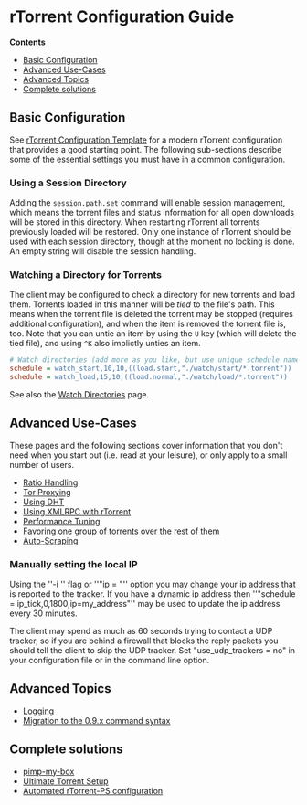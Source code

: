# rTorrent Configuration Guide
**Contents**

 * [Basic Configuration](#basic-configuration)
 * [Advanced Use-Cases](#advanced-use-cases)
 * [Advanced Topics](#advanced-topics)
 * [Complete solutions](#complete-solutions)


## Basic Configuration 

See [rTorrent Configuration Template](https://github.com/rakshasa/rtorrent/wiki/CONFIG-Template) for a modern rTorrent configuration that provides a good starting point. The following sub-sections describe some of the essential settings you must have in a common configuration.

### Using a Session Directory

Adding the `session.path.set` command will enable session management, which means the torrent files and status information for all open downloads will be stored in this directory. When restarting rTorrent all torrents previously loaded will be restored. Only one instance of rTorrent should be used with each session directory, though at the moment no locking is done. An empty string will disable the session handling.


### Watching a Directory for Torrents

The client may be configured to check a directory for new torrents and load them. Torrents loaded in this manner will be *tied* to the file's path. This means when the torrent file is deleted the torrent may be stopped (requires additional configuration), and when the item is removed the torrent file is, too. Note that you can untie an item by using the `U` key (which will delete the tied file), and using `^K` also implictly unties an item.

```ini
# Watch directories (add more as you like, but use unique schedule names)
schedule = watch_start,10,10,((load.start,"./watch/start/*.torrent"))
schedule = watch_load,15,10,((load.normal,"./watch/load/*.torrent"))
```

See also the [Watch Directories](https://github.com/rakshasa/rtorrent/wiki/TORRENT-Watch-directories) page.


## Advanced Use-Cases

These pages and the following sections cover information that you don't need when you start out (i.e. read at your leisure), or only apply to a small number of users.

 * [Ratio Handling](https://github.com/rakshasa/rtorrent/wiki/RTorrentRatioHandling)
 * [Tor Proxying](https://github.com/rakshasa/rtorrent/wiki/Tor-based-Proxying-Guide)
 * [Using DHT](https://github.com/rakshasa/rtorrent/wiki/Using-DHT)
 * [Using XMLRPC with rTorrent](https://github.com/rakshasa/rtorrent/wiki/RPC-Setup-XMLRPC)
 * [Performance Tuning](https://github.com/rakshasa/rtorrent/wiki/Performance-Tuning)
 * [Favoring one group of torrents over the rest of them](https://github.com/rakshasa/rtorrent/wiki/Favoring-group-of-torrents)
 * [Auto-Scraping](https://github.com/rakshasa/rtorrent/wiki/Auto-Scraping)

### Manually setting the local IP ###

Using the ''-i <ip>'' flag or ''"ip = <ip>"'' option you may change your ip address that is reported to the tracker. If you have a dynamic ip address then ''"schedule = ip_tick,0,1800,ip=my_address"'' may be used to update the ip address every 30 minutes.

The client may spend as much as 60 seconds trying to contact a UDP tracker, so if you are behind a firewall that blocks the reply packets you should tell the client to skip the UDP tracker. Set "use_udp_trackers = no" in your configuration file or in the command line option.


## Advanced Topics

 * [Logging](https://github.com/rakshasa/rtorrent/wiki/LOG-Logging)
 * [Migration to the 0.9.x command syntax](https://github.com/rakshasa/rtorrent/wiki/RPC-Migration-0.9)


## Complete solutions

* [pimp-my-box](https://github.com/pyroscope/pimp-my-box)
* [Ultimate Torrent Setup](https://github.com/xombiemp/ultimate-torrent-setup/wiki)
* [Automated rTorrent-PS configuration](https://github.com/chros73/rtorrent-ps_setup)
